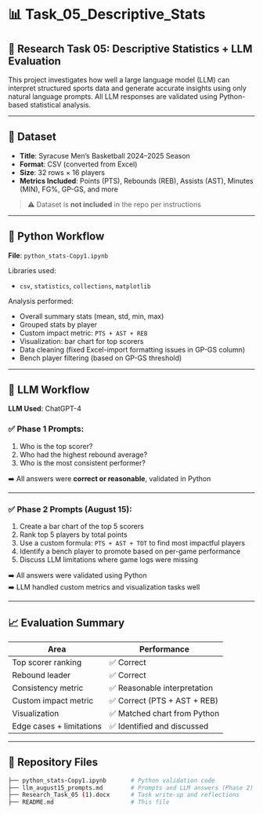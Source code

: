 # 📊 Task_05_Descriptive_Stats

## 🧠 Research Task 05: Descriptive Statistics + LLM Evaluation

This project investigates how well a large language model (LLM) can interpret structured sports data and generate accurate insights using only natural language prompts. All LLM responses are validated using Python-based statistical analysis.

---

## 🏀 Dataset

- **Title**: Syracuse Men’s Basketball 2024–2025 Season
- **Format**: CSV (converted from Excel)
- **Size**: 32 rows × 16 players
- **Metrics Included**: Points (PTS), Rebounds (REB), Assists (AST), Minutes (MIN), FG%, GP-GS, and more

> ⚠️ Dataset is **not included** in the repo per instructions

---

## 🧮 Python Workflow

**File**: `python_stats-Copy1.ipynb`

Libraries used:
- `csv`, `statistics`, `collections`, `matplotlib`

Analysis performed:
- Overall summary stats (mean, std, min, max)
- Grouped stats by player
- Custom impact metric: `PTS + AST + REB`
- Visualization: bar chart for top scorers
- Data cleaning (fixed Excel-import formatting issues in GP-GS column)
- Bench player filtering (based on GP-GS threshold)

---

## 🤖 LLM Workflow

**LLM Used**: ChatGPT-4

### ✅ Phase 1 Prompts:
1. Who is the top scorer?
2. Who had the highest rebound average?
3. Who is the most consistent performer?

➡️ All answers were **correct or reasonable**, validated in Python

---

### ✅ Phase 2 Prompts (August 15):
1. Create a bar chart of the top 5 scorers
2. Rank top 5 players by total points
3. Use a custom formula: `PTS + AST + TOT` to find most impactful players
4. Identify a bench player to promote based on per-game performance
5. Discuss LLM limitations where game logs were missing

➡️ All answers were validated using Python  
➡️ LLM handled custom metrics and visualization tasks well

---

## 📈 Evaluation Summary

| Area                     | Performance                          |
|--------------------------|--------------------------------------|
| Top scorer ranking       | ✅ Correct                            |
| Rebound leader           | ✅ Correct                            |
| Consistency metric       | ✅ Reasonable interpretation          |
| Custom impact metric     | ✅ Correct (PTS + AST + REB)         |
| Visualization            | ✅ Matched chart from Python         |
| Edge cases + limitations | ✅ Identified and discussed          |

---

## 📂 Repository Files

```bash
├── python_stats-Copy1.ipynb       # Python validation code
├── llm_august15_prompts.md        # Prompts and LLM answers (Phase 2)
├── Research_Task_05 (1).docx      # Task write-up and reflections
├── README.md                      # This file
